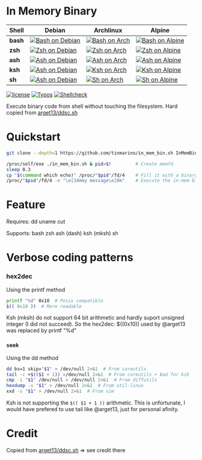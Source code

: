 # In Memory Binary

| Shell | Debian | Archlinux | Alpine |
| ---   | ---    | ---       | --- |
| __bash__  | [![Bash on Debian](https://img.shields.io/endpoint?url=https://gist.githubusercontent.com/tinmarino/7b40042f91625feffeaa1941f7aba953/raw/in_mem_bin_CI_bash_on_debian.json)](https://github.com/tinmarino/in_mem_bin.sh/actions/workflows/main.yml) | [![Bash on Arch](https://img.shields.io/endpoint?url=https://gist.githubusercontent.com/tinmarino/7b40042f91625feffeaa1941f7aba953/raw/in_mem_bin_CI_bash_on_archlinux.json)](https://github.com/tinmarino/in_mem_bin.sh/actions/workflows/main.yml) | [![Bash on Alpine](https://img.shields.io/endpoint?url=https://gist.githubusercontent.com/tinmarino/7b40042f91625feffeaa1941f7aba953/raw/in_mem_bin_CI_bash_on_alpine.json)](https://github.com/tinmarino/in_mem_bin.sh/actions/workflows/main.yml) |
| __zsh__  | [![Zsh on Debian](https://img.shields.io/endpoint?url=https://gist.githubusercontent.com/tinmarino/7b40042f91625feffeaa1941f7aba953/raw/in_mem_bin_CI_zsh_on_debian.json)](https://github.com/tinmarino/in_mem_bin.sh/actions/workflows/main.yml) | [![Zsh on Arch](https://img.shields.io/endpoint?url=https://gist.githubusercontent.com/tinmarino/7b40042f91625feffeaa1941f7aba953/raw/in_mem_bin_CI_zsh_on_archlinux.json)](https://github.com/tinmarino/in_mem_bin.sh/actions/workflows/main.yml) | [![Zsh on Alpine](https://img.shields.io/endpoint?url=https://gist.githubusercontent.com/tinmarino/7b40042f91625feffeaa1941f7aba953/raw/in_mem_bin_CI_zsh_on_alpine.json)](https://github.com/tinmarino/in_mem_bin.sh/actions/workflows/main.yml) |
| __ash__  | [![Ash on Debian](https://img.shields.io/endpoint?url=https://gist.githubusercontent.com/tinmarino/7b40042f91625feffeaa1941f7aba953/raw/in_mem_bin_CI_ash_on_debian.json)](https://github.com/tinmarino/in_mem_bin.sh/actions/workflows/main.yml) | [![Ash on Arch](https://img.shields.io/endpoint?url=https://gist.githubusercontent.com/tinmarino/7b40042f91625feffeaa1941f7aba953/raw/in_mem_bin_CI_ash_on_archlinux.json)](https://github.com/tinmarino/in_mem_bin.sh/actions/workflows/main.yml) | [![Ash on Alpine](https://img.shields.io/endpoint?url=https://gist.githubusercontent.com/tinmarino/7b40042f91625feffeaa1941f7aba953/raw/in_mem_bin_CI_ash_on_alpine.json)](https://github.com/tinmarino/in_mem_bin.sh/actions/workflows/main.yml) |
| __ksh__  | [![Ash on Debian](https://img.shields.io/endpoint?url=https://gist.githubusercontent.com/tinmarino/7b40042f91625feffeaa1941f7aba953/raw/in_mem_bin_CI_ksh_on_debian.json)](https://github.com/tinmarino/in_mem_bin.sh/actions/workflows/main.yml) | [![Ksh on Arch](https://img.shields.io/endpoint?url=https://gist.githubusercontent.com/tinmarino/7b40042f91625feffeaa1941f7aba953/raw/in_mem_bin_CI_ksh_on_archlinux.json)](https://github.com/tinmarino/in_mem_bin.sh/actions/workflows/main.yml) | [![Ksh on Alpine](https://img.shields.io/endpoint?url=https://gist.githubusercontent.com/tinmarino/7b40042f91625feffeaa1941f7aba953/raw/in_mem_bin_CI_ksh_on_alpine.json)](https://github.com/tinmarino/in_mem_bin.sh/actions/workflows/main.yml) |
| __sh__  | [![Ash on Debian](https://img.shields.io/endpoint?url=https://gist.githubusercontent.com/tinmarino/7b40042f91625feffeaa1941f7aba953/raw/in_mem_bin_CI_sh_on_debian.json)](https://github.com/tinmarino/in_mem_bin.sh/actions/workflows/main.yml) | [![Sh on Arch](https://img.shields.io/endpoint?url=https://gist.githubusercontent.com/tinmarino/7b40042f91625feffeaa1941f7aba953/raw/in_mem_bin_CI_sh_on_archlinux.json)](https://github.com/tinmarino/in_mem_bin.sh/actions/workflows/main.yml) | [![Sh on Alpine](https://img.shields.io/endpoint?url=https://gist.githubusercontent.com/tinmarino/7b40042f91625feffeaa1941f7aba953/raw/in_mem_bin_CI_sh_on_alpine.json)](https://github.com/tinmarino/in_mem_bin.sh/actions/workflows/main.yml) |

[![license](https://img.shields.io/badge/License-GPLv3-blue.svg)](LICENSE)
[![Typos](https://github.com/tinmarino/in_mem_bin.sh/workflows/Typos/badge.svg)](https://github.com/tinmarino/in_mem_bin.sh/actions/workflows/typos.yml)
[![Shellcheck](https://github.com/tinmarino/in_mem_bin.sh/workflows/Shellcheck/badge.svg)](https://github.com/tinmarino/in_mem_bin.sh/actions/workflows/shellcheck.yml)

Execute binary code from shell without touching the filesystem. Hard copied from [arget13/ddsc.sh](https://github.com/arget13/DDexec/blob/49498ff6cc0bff4afe848565e6fe7d0558fab5f1/ddsc.sh)

# Quickstart

```sh
git clone --depth=1 https://github.com/tinmarino/in_mem_bin.sh InMemBin && cd InMemBin

/proc/self/exe ./in_mem_bin.sh & pid=$!         # Create memfd
sleep 0.3 
cp "$(command which echo)" /proc/"$pid"/fd/4    # Fill it with a binary
/proc/"$pid"/fd/4 -e "\e[34mmy message\e[0m"    # Execute the in-mem binary
```

# Feature

Requires: dd uname cut

Supports: bash zsh ash (dash) ksh (mksh) sh

# Verbose coding patterns

### hex2dec

Using the printf method

```sh
printf "%d" 0x10  # Posix compatible
$(( 0x10 ))  # More readable
```


Ksh (mksh) do not support 64 bit arithmetic and hardly suport unsigned integer (I did not succeed). So the hex2dec: $((0x10)) used by @arget13 was replaced by printf "%d"

### `seek`

Using the dd method

```sh
dd bs=1 skip="$1" > /dev/null 2>&1  # From coreutils
tail -c +$(($1 + 1)) >/dev/null 2>&1  # From coreutils + Bad for ksh
cmp -i "$1" /dev/null > /dev/null 2>&1  # From diffutils
hexdump -s "$1" > /dev/null 2>&1  # From util-linux
xxd -s "$1" > /dev/null 2>&1  # From vim
```

Ksh is not supporting the `$(( $1 + 1 ))` arithmetic. This is unfortunate, I would have prefered to use tail like @arget13, just for personal afinity.

# Credit

Copied from [arget13/ddsc.sh](https://github.com/arget13/DDexec/blob/49498ff6cc0bff4afe848565e6fe7d0558fab5f1/ddsc.sh) => see credit there
